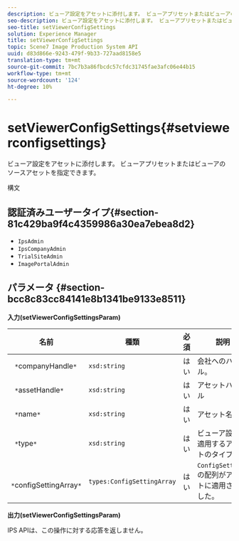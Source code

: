 ```yaml
---
description: ビューア設定をアセットに添付します。 ビューアプリセットまたはビューアのソースアセットを指定できます。
seo-description: ビューア設定をアセットに添付します。 ビューアプリセットまたはビューアのソースアセットを指定できます。
seo-title: setViewerConfigSettings
solution: Experience Manager
title: setViewerConfigSettings
topic: Scene7 Image Production System API
uuid: d83d866e-9243-479f-9b33-727aad8158e5
translation-type: tm+mt
source-git-commit: 7bc7b3a86fbcdc57cfdc31745fae3afc06e44b15
workflow-type: tm+mt
source-wordcount: '124'
ht-degree: 10%

---
```



# setViewerConfigSettings{#setviewerconfigsettings}

ビューア設定をアセットに添付します。 ビューアプリセットまたはビューアのソースアセットを指定できます。

構文

## 認証済みユーザータイプ{#section-81c429ba9f4c4359986a30ea7ebea8d2}

* `IpsAdmin`
* `IpsCompanyAdmin`
* `TrialSiteAdmin`
* `ImagePortalAdmin`

## パラメータ {#section-bcc8c83cc84141e8b1341be9133e8511}

**入力(setViewerConfigSettingsParam)**

| 名前 | 種類 | 必須 | 説明 |
|---|---|---|---|
| ` *`companyHandle`*` | `xsd:string` | はい | 会社へのハンドル。 |
| ` *`assetHandle`*` | `xsd:string` | はい | アセットハンドル |
| ` *`name`*` | `xsd:string` | はい | アセット名。 |
| ` *`type`*` | `xsd:string` | はい | ビューア設定を適用するアセットのタイプ。 |
| ` *`configSettingArray`*` | `types:ConfigSettingArray` | はい | `ConfigSettings`の配列がアセットに適用されました。 |

**出力(setViewerConfigSettingsParam)**

IPS APIは、この操作に対する応答を返しません。

